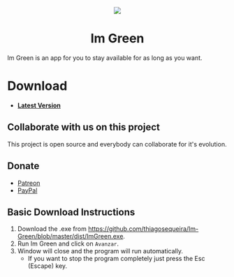 <p align="center">
    <a href="https://github.com/cheat-engine/cheat-engine/raw/master/Cheat%20Engine/images">
        <img src="https://github.com/thiagosequeira/Im-Green/blob/master/ImGreen.ico" />
    </a>
</p>

<h1 align="center">Im Green</h1>

Im Green is an app for you to stay available for as long as you want.


# Download

  * **[Latest Version](https://github.com/cheat-engine/cheat-engine/releases/latest)**



## Collaborate with us on this project

  This project is open source and everybody can collaborate for it's evolution.


## Donate

  * [Patreon](https://www.patreon.com/cheatengine)
  * [PayPal](https://www.paypal.com/xclick/business=dark_byte%40hotmail.com&no_note=1&tax=0&lc=US)


## Basic Download Instructions

  1. Download the .exe from https://github.com/thiagosequeira/Im-Green/blob/master/dist/ImGreen.exe.
  2. Run Im Green and click on `Avanzar`.
  3. Window will close and the program will run automatically.
      * If you want to stop the program completely just press the Esc (Escape) key.
      
